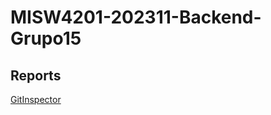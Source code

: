 # MISW4201-202311-Backend-Grupo15

## Reports  

[GitInspector](https://MISW-4201-ProcesosDesarrolloAgil.github.io/MISW4201-202311-Backend-Grupo15/reports) 
